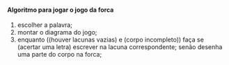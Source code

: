 #### Algoritmo para jogar o jogo da forca

1. escolher a palavra;
2. montar o diagrama do jogo;
3. enquanto ((houver lacunas vazias) e (corpo incompleto)) faça
    se (acertar uma letra)
        escrever na lacuna correspondente;
    senão
        desenha uma parte do corpo na forca;